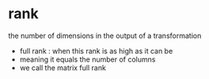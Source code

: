 # rank
the number of dimensions in the output of a transformation

- full rank : when this rank is as high as it can be
- meaning it equals the number of columns
- we call the matrix full rank

